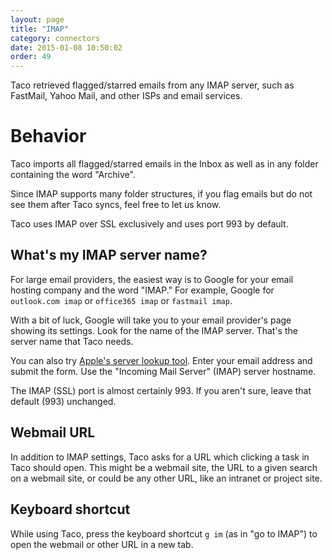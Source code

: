 ```yaml
---
layout: page
title: "IMAP"
category: connectors
date: 2015-01-08 10:50:02
order: 49
---
```


Taco retrieved flagged/starred emails from any IMAP server, such as
FastMail, Yahoo Mail, and other ISPs and email services.

# Behavior

Taco imports all flagged/starred emails in the Inbox as well as in
any folder containing the word "Archive".

Since IMAP supports many folder structures, if you flag emails but do
not see them after Taco syncs, feel free to let us know.

Taco uses IMAP over SSL exclusively and uses port 993 by default.

## What's my IMAP server name?

For large email providers, the easiest way is to Google for your email
hosting company and the word "IMAP." For example, Google for
`outlook.com imap` or `office365 imap` or `fastmail imap`.

With a bit of luck, Google will take you to your email provider's page
showing its settings. Look for the name of the IMAP server. That's the
server name that Taco needs.

You can also try [Apple's server lookup tool](https://www.apple.com/support/mail-settings-lookup/).
Enter your email address and submit the form. Use the "Incoming Mail Server" (IMAP) server hostname.

The IMAP (SSL) port is almost certainly 993. If you aren't sure, leave
that default (993) unchanged.

## Webmail URL

In addition to IMAP settings, Taco asks for a URL which clicking a
task in Taco should open. This might be a webmail site, the URL
to a given search on a webmail site, or could be any other URL, like
an intranet or project site.

## Keyboard shortcut

While using Taco, press the keyboard shortcut `g im` (as in "go to
IMAP") to open the webmail or other URL in a new tab.
